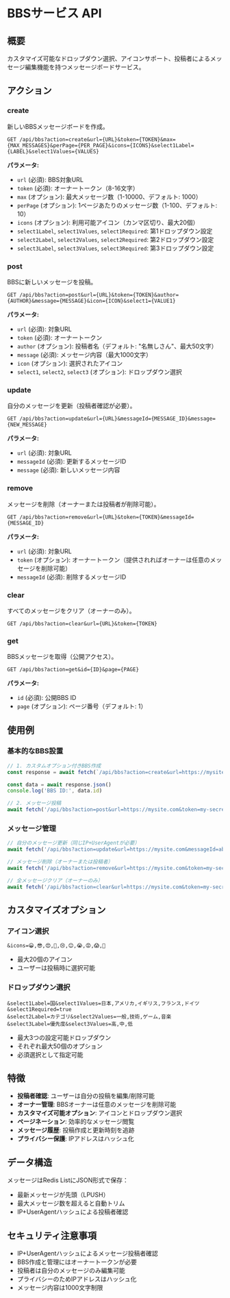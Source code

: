 # BBSサービス API

## 概要

カスタマイズ可能なドロップダウン選択、アイコンサポート、投稿者によるメッセージ編集機能を持つメッセージボードサービス。

## アクション

### create
新しいBBSメッセージボードを作成。

```
GET /api/bbs?action=create&url={URL}&token={TOKEN}&max={MAX_MESSAGES}&perPage={PER_PAGE}&icons={ICONS}&select1Label={LABEL}&select1Values={VALUES}
```

**パラメータ:**
- `url` (必須): BBS対象URL
- `token` (必須): オーナートークン（8-16文字）
- `max` (オプション): 最大メッセージ数（1-10000、デフォルト: 1000）
- `perPage` (オプション): 1ページあたりのメッセージ数（1-100、デフォルト: 10）
- `icons` (オプション): 利用可能アイコン（カンマ区切り、最大20個）
- `select1Label`, `select1Values`, `select1Required`: 第1ドロップダウン設定
- `select2Label`, `select2Values`, `select2Required`: 第2ドロップダウン設定
- `select3Label`, `select3Values`, `select3Required`: 第3ドロップダウン設定

### post
BBSに新しいメッセージを投稿。

```
GET /api/bbs?action=post&url={URL}&token={TOKEN}&author={AUTHOR}&message={MESSAGE}&icon={ICON}&select1={VALUE1}
```

**パラメータ:**
- `url` (必須): 対象URL
- `token` (必須): オーナートークン
- `author` (オプション): 投稿者名（デフォルト: "名無しさん"、最大50文字）
- `message` (必須): メッセージ内容（最大1000文字）
- `icon` (オプション): 選択されたアイコン
- `select1`, `select2`, `select3` (オプション): ドロップダウン選択

### update
自分のメッセージを更新（投稿者確認が必要）。

```
GET /api/bbs?action=update&url={URL}&messageId={MESSAGE_ID}&message={NEW_MESSAGE}
```

**パラメータ:**
- `url` (必須): 対象URL
- `messageId` (必須): 更新するメッセージID
- `message` (必須): 新しいメッセージ内容

### remove
メッセージを削除（オーナーまたは投稿者が削除可能）。

```
GET /api/bbs?action=remove&url={URL}&token={TOKEN}&messageId={MESSAGE_ID}
```

**パラメータ:**
- `url` (必須): 対象URL
- `token` (オプション): オーナートークン（提供されればオーナーは任意のメッセージを削除可能）
- `messageId` (必須): 削除するメッセージID

### clear
すべてのメッセージをクリア（オーナーのみ）。

```
GET /api/bbs?action=clear&url={URL}&token={TOKEN}
```

### get
BBSメッセージを取得（公開アクセス）。

```
GET /api/bbs?action=get&id={ID}&page={PAGE}
```

**パラメータ:**
- `id` (必須): 公開BBS ID
- `page` (オプション): ページ番号（デフォルト: 1）

## 使用例

### 基本的なBBS設置
```javascript
// 1. カスタムオプション付きBBS作成
const response = await fetch(`/api/bbs?action=create&url=https://mysite.com&token=my-secret&max=500&perPage=20&icons=😀,😎,😍,🤔,😢&select1Label=国&select1Values=日本,アメリカ,イギリス&select2Label=トピック&select2Values=一般,技術,ゲーム`)

const data = await response.json()
console.log('BBS ID:', data.id)

// 2. メッセージ投稿
await fetch('/api/bbs?action=post&url=https://mysite.com&token=my-secret&author=太郎&message=みなさんこんにちは！&icon=😀&select1=日本&select2=一般')
```

### メッセージ管理
```javascript
// 自分のメッセージ更新（同じIP+UserAgentが必要）
await fetch('/api/bbs?action=update&url=https://mysite.com&messageId=abc123def456&message=更新されたメッセージ！')

// メッセージ削除（オーナーまたは投稿者）
await fetch('/api/bbs?action=remove&url=https://mysite.com&token=my-secret&messageId=abc123def456')

// 全メッセージクリア（オーナーのみ）
await fetch('/api/bbs?action=clear&url=https://mysite.com&token=my-secret')
```

## カスタマイズオプション

### アイコン選択
```
&icons=😀,😎,😍,🤔,😢,😊,😭,😡,😱,🤗
```
- 最大20個のアイコン
- ユーザーは投稿時に選択可能

### ドロップダウン選択
```
&select1Label=国&select1Values=日本,アメリカ,イギリス,フランス,ドイツ&select1Required=true
&select2Label=カテゴリ&select2Values=一般,技術,ゲーム,音楽
&select3Label=優先度&select3Values=高,中,低
```
- 最大3つの設定可能ドロップダウン
- それぞれ最大50個のオプション
- 必須選択として指定可能

## 特徴

- **投稿者確認**: ユーザーは自分の投稿を編集/削除可能
- **オーナー管理**: BBSオーナーは任意のメッセージを削除可能
- **カスタマイズ可能オプション**: アイコンとドロップダウン選択
- **ページネーション**: 効率的なメッセージ閲覧
- **メッセージ履歴**: 投稿作成と更新時刻を追跡
- **プライバシー保護**: IPアドレスはハッシュ化

## データ構造

メッセージはRedis ListにJSON形式で保存：
- 最新メッセージが先頭（LPUSH）
- 最大メッセージ数を超えると自動トリム
- IP+UserAgentハッシュによる投稿者確認

## セキュリティ注意事項

- IP+UserAgentハッシュによるメッセージ投稿者確認
- BBS作成と管理にはオーナートークンが必要
- 投稿者は自分のメッセージのみ編集可能
- プライバシーのためIPアドレスはハッシュ化
- メッセージ内容は1000文字制限